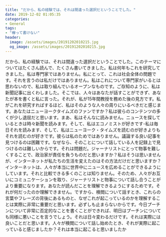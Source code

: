 ```yaml
---
title: "だから、私の経験では、それは間違った選択だということでした。"
date: 2019-12-02 01:05:35
categories:
- General
tags:
- "欅って書けない"
header:
  image: /assets/images/20191202010215.jpg
  og_image: /assets/images/20191202010215.jpg
---
```


だから、私の経験では、それは間違った選択だということでした。このテーマについてはたくさん読んで、たくさん書いてきました。私は何年もこれを研究してきました。私は専門家ではありません。私にとって、これは社会全体の問題です。それを言うのは私だけではありません。私はこれについて専門家がいるとは思わないので、私は取り組んでいるオープンなものです。ご存知のように、私は新聞記事に出くわしました。そこでは、人々はあなたが話すことができず、あなたが本を書くと私に言った。それが、私が15年間教授を務めた後の見方です。私がこれを研究すればするほど、私はそのような人々の周りにいるべきだと感じます。あなたはニューヨークタイムズのファンですか？私は彼らのコンテンツの多くが少し退屈だと思います。まあ、私はそんなに読みません。ニュースを探しているときは時々新聞を読みます。そして、私はエコノミストが好きです-私は毎日それを読みます、そして、私はニューヨーク・タイムズを読むのが好きよりもそれを読むのが好きです。彼らは私のためではありません。議論する良い記事を見つけるのは困難です。なぜなら、そのことについて話している人を記録上で見つけるのは難しいからです。それは問題だ。ジャーナリストにとって物事を難しくすることで、政治家が責任を負うものだと思いますか？私はそうは思いませんが、インターネットが私たちの生活を変えたのはその方法だけだと思いますか？インターネットは、人々が本当に世界中にニュースを広めることができるようにしています。それと比較できる多くのことは知りません。そのため、人々がお互いにコミュニケーションを取り、ジャーナリストと物事について話し合うことがより重要になります。あなたが読んだことを理解できるようにするためです。それが何だったのか理解できません。ですから、検閲について話すとき、これらの言葉やフレーズの背後にあるものと、なぜこれが起こっているのかを理解することは実際に非常に重要だと思います。必ずしも止まらないからです。今日プーチンについて非常に否定的なことを書くことができれば、明日はプーチンについても同様に悪いことを言うでしょう。それは日々変わるだけです。それは実際には良いことだと思います。人々が検閲について話し始めたとき、それが実際に起こっていると感じましたか？それは本当に起こると思いましたか
